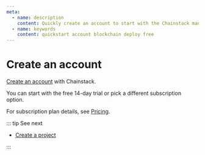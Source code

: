 ```yaml
---
meta:
  - name: description
    content: Quickly create an account to start with the Chainstack managed blockchain services.
  - name: keywords
    content: quickstart account blockchain deploy free
---
```


# Create an account

<a href="https://console.chainstack.com/user/account/create" rel="dofollow" target="_blank">Create an account</a> with Chainstack.

You can start with the free 14-day trial or pick a different subscription option.

For subscription plan details, see <a href="https://chainstack.com/pricing/" rel="dofollow" target="_blank">Pricing</a>.

::: tip See next

* [Create a project](/quickstart/create-a-project)

:::
